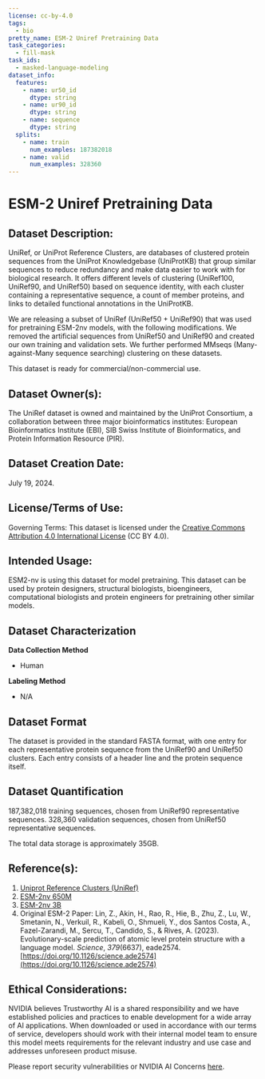 ```yaml
---
license: cc-by-4.0
tags:
  - bio
pretty_name: ESM-2 Uniref Pretraining Data
task_categories:
  - fill-mask
task_ids:
  - masked-language-modeling
dataset_info:
  features:
    - name: ur50_id
      dtype: string
    - name: ur90_id
      dtype: string
    - name: sequence
      dtype: string
  splits:
    - name: train
      num_examples: 187382018
    - name: valid
      num_examples: 328360
---
```


# ESM-2 Uniref Pretraining Data

## Dataset Description:

UniRef, or UniProt Reference Clusters, are databases of clustered protein sequences from the UniProt Knowledgebase (UniProtKB) that group similar sequences to reduce redundancy and make data easier to work with for biological research. It offers different levels of clustering (UniRef100, UniRef90, and UniRef50) based on sequence identity, with each cluster containing a representative sequence, a count of member proteins, and links to detailed functional annotations in the UniProtKB.

We are releasing a subset of UniRef (UniRef50 + UniRef90) that was used for pretraining ESM-2nv models, with the following modifications. We removed the artificial sequences from UniRef50 and UniRef90 and created our own training and validation sets. We further performed MMseqs (Many-against-Many sequence searching) clustering on these datasets.

This dataset is ready for commercial/non-commercial use.

## Dataset Owner(s):

The UniRef dataset is owned and maintained by the UniProt Consortium, a collaboration between three major bioinformatics institutes: European Bioinformatics Institute (EBI), SIB Swiss Institute of Bioinformatics, and Protein Information Resource (PIR).

## Dataset Creation Date:

July 19, 2024.

## License/Terms of Use:

Governing Terms: This dataset is licensed under the [Creative Commons Attribution 4.0 International License](https://creativecommons.org/licenses/by/4.0/legalcode.en) (CC BY 4.0).

## Intended Usage:

ESM2-nv is using this dataset for model pretraining. This dataset can be used by protein designers, structural biologists, bioengineers, computational biologists and protein engineers for pretraining other similar models.

## Dataset Characterization

**Data Collection Method**

- Human

**Labeling Method**

- N/A

## Dataset Format

The dataset is provided in the standard FASTA format, with one entry for each representative protein sequence from the UniRef90 and UniRef50 clusters. Each entry consists of a header line and the protein sequence itself.

## Dataset Quantification

187,382,018 training sequences, chosen from UniRef90 representative sequences. 328,360 validation sequences, chosen from UniRef50 representative sequences.

The total data storage is approximately 35GB.

## Reference(s):

1. [Uniprot Reference Clusters (UniRef)](https://www.uniprot.org/uniref)
2. [ESM-2nv 650M](https://catalog.ngc.nvidia.com/orgs/nvidia/teams/clara/models/esm2nv650m)
3. [ESM-2nv 3B](https://catalog.ngc.nvidia.com/orgs/nvidia/teams/clara/models/esm2nv3b)
4. Original ESM-2 Paper: Lin, Z., Akin, H., Rao, R., Hie, B., Zhu, Z., Lu, W., Smetanin, N., Verkuil, R., Kabeli, O., Shmueli, Y., dos Santos Costa, A., Fazel-Zarandi, M., Sercu, T., Candido, S., & Rives, A. (2023). Evolutionary-scale prediction of atomic level protein structure with a language model. *Science*, *379*(6637), eade2574. [https://doi.org/10.1126/science.ade2574](https://doi.org/10.1126/science.ade2574)

## Ethical Considerations:

NVIDIA believes Trustworthy AI is a shared responsibility and we have established policies and practices to enable development for a wide array of AI applications. When downloaded or used in accordance with our terms of service, developers should work with their internal model team to ensure this model meets requirements for the relevant industry and use case and addresses unforeseen product misuse.

Please report security vulnerabilities or NVIDIA AI Concerns [here](https://www.nvidia.com/en-us/support/submit-security-vulnerability/).
